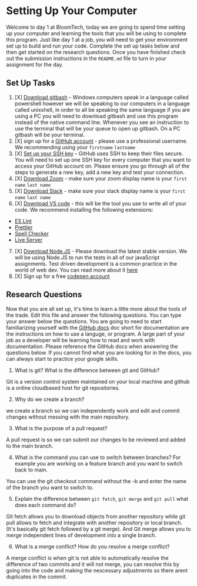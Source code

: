 # Setting Up Your Computer

Welcome to day 1 at BloomTech, today we are going to spend time setting up your computer and learning the tools that you will be using to complete this program. Just like day 1 at a job, you will need to get your environment set up to build and run your code. Complete the set up tasks below and then get started on the research questions. Once you have finished check out the submission instructions in the `README.md` file to turn in your assignment for the day. 

## Set Up Tasks 
1. [X] [Download gitbash]() - Windows computers speak in a language called powershell however we will be speaking to our computers in a language called unixshell, in order to all be speaking the same language if you are using a PC you will need to download gitbash and use this program instead of the native command line. Whenever you see an instruction to use the terminal that will be your queue to open up gitbash. On a PC gitbash will be your terminal. 
2. [X] sign up for a [GitHub account](https://github.com/join) - please use a professional username. We recommending using your `firstname` `lastname`
3. [X] [Set up your SSH key](https://docs.github.com/en/authentication/connecting-to-github-with-ssh/generating-a-new-ssh-key-and-adding-it-to-the-ssh-agent) - GitHub uses SSH to keep their files secure. You will need to set up one SSH key for every computer that you want to access your GitHub account on. Please ensure you go through all of the steps to generate a new key, add a new key and test your connection. 
4. [X] [Download Zoom](https://zoom.us/download) - make sure your zoom display name is your `first name` `last name`
5. [X] [Download Slack](https://slack.com/intl/en-ca/help/articles/209038037-Download-Slack-for-Windows) - make sure your slack display name is your `first name` `last name` 
6. [X] [Download VS code](https://code.visualstudio.com/download) - this will be the tool you use to write all of your code. We recommend installing the following extensions: 
- [ES Lint](https://marketplace.visualstudio.com/items?itemName=dbaeumer.vscode-eslint)
- [Prettier](https://marketplace.visualstudio.com/items?itemName=esbenp.prettier-vscode)
- [Spell Checker](https://marketplace.visualstudio.com/items?itemName=streetsidesoftware.code-spell-checker)
- [Live Server](https://marketplace.visualstudio.com/items?itemName=ritwickdey.LiveServer)
7. [X] [Download Node.JS](https://nodejs.org/en/) - Please download the latest stable version. We will be using Node.JS to run the tests in all of our javaScript assignments. Test driven development is a common practice in the world of web dev. You can read more about it [here](https://www.freecodecamp.org/news/test-driven-development-what-it-is-and-what-it-is-not-41fa6bca02a2/) 
8. [X] Sign up for a free [codepen account](https://codepen.io/accounts/signup/user/free)

## Research Questions 

Now that you are all set up, it's time to learn a little more about the tools of the trade. Edit this file and answer the following questions. You can type your answer below the questions. You are going to need to start familiarizing yourself with the [GitHub docs](https://docs.github.com/en) doc short for documentation are the instructions on how to use a languge, or program. A large part of your job as a developer will be learning how to read and work with documentation. Please reference the GitHub docs when answering the questions below. If you cannot find what you are looking for in the docs, you can always start to practice your google skills. 

1. What is git? What is the difference between git and GitHub?

Git is a version control system maintained on your local machine and github is a online cloudbased host for git repositories.

2. Why do we create a branch? 

we create a branch so we can independently work and edit and commit changes without messing with the main repository.

3. What is the purpose of a pull request? 

A pull request is so we can submit our changes to be reviewed and added to the main branch.

4. What is the command you can use to switch between branches? For example you are working on a feature branch and you want to switch back to main. 

You can use the git checkout command without the -b and enter the name of the branch you want to switch to.

5. Explain the difference between `git fetch`, `git merge` and `git pull` what does each command do? 

Git fetch allows you to download objects from another repository while git pull allows to fetch and integrate with another repository or local branch. (It's basically git fetch followed by a git merge). And Git merge allows you to merge independent lines of development into a single branch.

6. What is a merge conflict? How do you resolve a merge conflict? 

A merge conflict is when git is not able to automatically resolve the difference of two commits and it will not merge, you can resolve this by going into the code and making the nescessary adjustments so there arent duplicates in the commit.